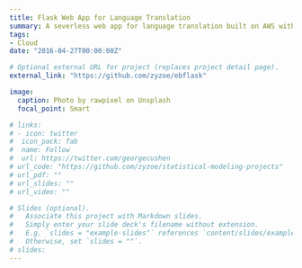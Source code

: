 ```yaml
---
title: Flask Web App for Language Translation
summary: A severless web app for language translation built on AWS with CI/CD. 
tags:
- Cloud
date: "2016-04-27T00:00:00Z"

# Optional external URL for project (replaces project detail page).
external_link: "https://github.com/zyzoe/ebflask"

image:
  caption: Photo by rawpixel on Unsplash
  focal_point: Smart

# links:
# - icon: twitter
#  icon_pack: fab
#  name: Follow
#  url: https://twitter.com/georgecushen
# url_code: "https://github.com/zyzoe/statistical-modeling-projects"
# url_pdf: ""
# url_slides: ""
# url_video: ""

# Slides (optional).
#   Associate this project with Markdown slides.
#   Simply enter your slide deck's filename without extension.
#   E.g. `slides = "example-slides"` references `content/slides/example-slides.md`.
#   Otherwise, set `slides = ""`.
# slides:
---
```

